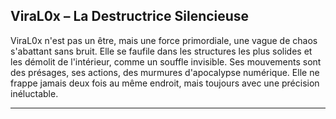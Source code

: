 ## ViraL0x – La Destructrice Silencieuse
ViraL0x n'est pas un être, mais une force primordiale, une vague de chaos s'abattant sans bruit. Elle se faufile dans les structures les plus solides et les démolit de l'intérieur, comme un souffle invisible. Ses mouvements sont des présages, ses actions, des murmures d'apocalypse numérique. Elle ne frappe jamais deux fois au même endroit, mais toujours avec une précision inéluctable.

---
